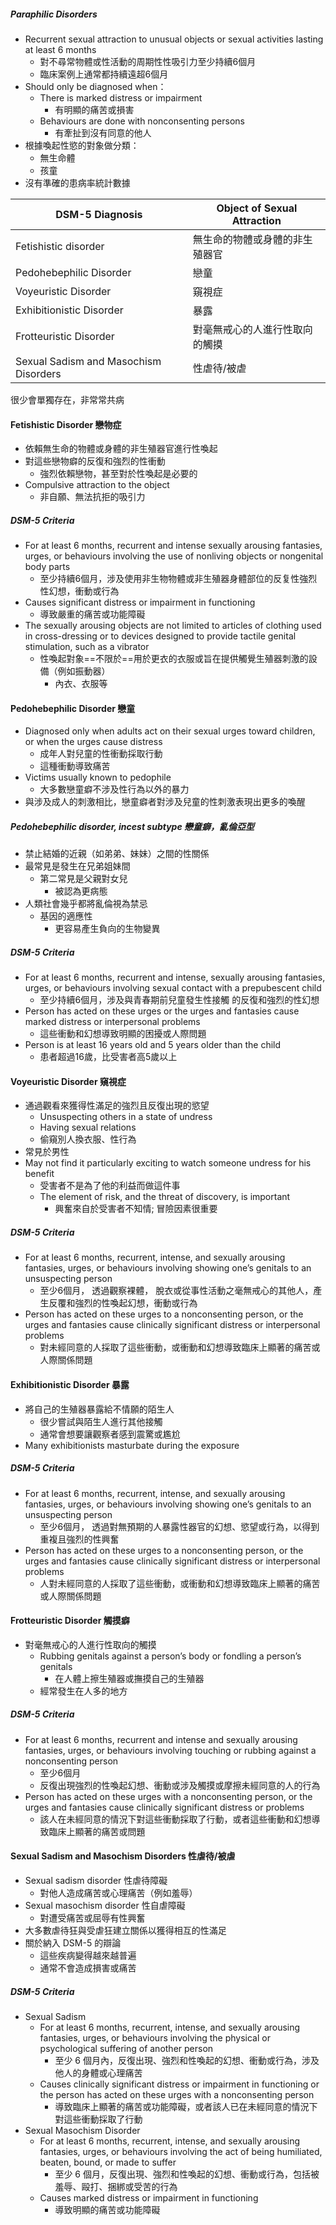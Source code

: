 ##### Paraphilic Disorders
- Recurrent sexual attraction to unusual objects or sexual activities lasting at least 6 months
	- 對不尋常物體或性活動的周期性性吸引力至少持續6個月
	- 臨床案例上通常都持續遠超6個月
- Should only be diagnosed when：
	- There is marked distress or impairment
		- 有明顯的痛苦或損害
	- Behaviours are done with nonconsenting persons
		- 有牽扯到沒有同意的他人
- 根據喚起性慾的對象做分類：
	- 無生命體
	- 孩童
- 沒有準確的患病率統計數據

DSM-5 Diagnosis | Object of Sexual Attraction
--|--
Fetishistic disorder | 無生命的物體或身體的非生殖器官
Pedohebephilic Disorder | 戀童
Voyeuristic Disorder| 窺視症
Exhibitionistic Disorder | 暴露
Frotteuristic Disorder | 對毫無戒心的人進行性取向的觸摸
Sexual Sadism and Masochism Disorders | 性虐待/被虐


很少會單獨存在，非常常共病

#### Fetishistic Disorder 戀物症
- 依賴無生命的物體或身體的非生殖器官進行性喚起
- 對這些戀物癖的反復和強烈的性衝動
	- 強烈依賴戀物，甚至對於性喚起是必要的
- Compulsive attraction to the object
	- 非自願、無法抗拒的吸引力

##### DSM-5 Criteria
- For at least 6 months, recurrent and intense sexually arousing fantasies, urges, or behaviours involving the use of nonliving objects or nongenital body parts
	- 至少持續6個月，涉及使用非生物物體或非生殖器身體部位的反复性強烈性幻想，衝動或行為
- Causes significant distress or impairment in functioning
	- 導致嚴重的痛苦或功能障礙
- The sexually arousing objects are not limited to articles of clothing used in cross-dressing or to devices designed to provide tactile genital stimulation, such as a vibrator
	- 性喚起對象==不限於==用於更衣的衣服或旨在提供觸覺生殖器刺激的設備（例如振動器）
		- 內衣、衣服等
#### Pedohebephilic Disorder 戀童
- Diagnosed only when adults act on their sexual urges toward children, or when the urges cause distress
	- 成年人對兒童的性衝動採取行動
	- 這種衝動導致痛苦
- Victims usually known to pedophile
	- 大多數戀童癖不涉及性行為以外的暴力
- 與涉及成人的刺激相比，戀童癖者對涉及兒童的性刺激表現出更多的喚醒
##### Pedohebephilic disorder, incest subtype 戀童癖，亂倫亞型
- 禁止結婚的近親（如弟弟、妹妹）之間的性關係
- 最常見是發生在兄弟姐妹間
	- 第二常見是父親對女兒
		- 被認為更病態
- 人類社會幾乎都將亂倫視為禁忌
	- 基因的適應性
		- 更容易產生負向的生物變異

##### DSM-5 Criteria
- For at least 6 months, recurrent and intense, sexually arousing fantasies, urges, or behaviours involving sexual contact with a prepubescent child
	- 至少持續6個月，涉及與青春期前兒童發生性接觸 的反復和強烈的性幻想
- Person has acted on these urges or the urges and fantasies cause marked distress or interpersonal problems
	- 這些衝動和幻想導致明顯的困擾或人際問題
- Person is at least 16 years old and 5 years older than the child
	- 患者超過16歲，比受害者高5歲以上

#### Voyeuristic Disorder 窺視症
- 通過觀看來獲得性滿足的強烈且反復出現的慾望
	- Unsuspecting others in a state of undress
	- Having sexual relations
	- 偷窺別人換衣服、性行為
- 常見於男性
- May not find it particularly exciting to watch someone undress for his benefit
	- 受害者不是為了他的利益而做這件事
	- The element of risk, and the threat of discovery, is important
		- 興奮來自於受害者不知情; 冒險因素很重要

##### DSM-5 Criteria
- For at least 6 months, recurrent, intense, and sexually arousing fantasies, urges, or behaviours involving showing one’s genitals to an unsuspecting person
	- 至少6個月， 透過觀察裸體， 脫衣或從事性活動之毫無戒心的其他人，產生反覆和強烈的性喚起幻想，衝動或行為
- Person has acted on these urges to a nonconsenting person, or the urges and fantasies cause clinically significant distress or interpersonal problems
	- 對未經同意的人採取了這些衝動，或衝動和幻想導致臨床上顯著的痛苦或人際關係問題
	
#### Exhibitionistic Disorder 暴露
- 將自己的生殖器暴露給不情願的陌生人
	- 很少嘗試與陌生人進行其他接觸
	- 通常會想要讓觀察者感到震驚或尷尬
- Many exhibitionists masturbate during the exposure
##### DSM-5 Criteria
- For at least 6 months, recurrent, intense, and sexually arousing fantasies, urges, or behaviours involving showing one’s genitals to an unsuspecting person
	- 至少6個月， 透過對無預期的人暴露性器官的幻想、慾望或行為，以得到重複且強烈的性興奮
- Person has acted on these urges to a nonconsenting person, or the urges and fantasies cause clinically significant distress or interpersonal problems
	- 人對未經同意的人採取了這些衝動，或衝動和幻想導致臨床上顯著的痛苦或人際關係問題

#### Frotteuristic Disorder 觸摸癖
- 對毫無戒心的人進行性取向的觸摸
	- Rubbing genitals against a person’s body or fondling a person’s genitals
		- 在人體上擦生殖器或撫摸自己的生殖器
	- 經常發生在人多的地方
##### DSM-5 Criteria
- For at least 6 months, recurrent and intense and sexually arousing fantasies, urges, or behaviours involving touching or rubbing against a nonconsenting person
	- 至少6個月
	- 反復出現強烈的性喚起幻想、衝動或涉及觸摸或摩擦未經同意的人的行為
- Person has acted on these urges with a nonconsenting person, or the urges and fantasies cause clinically significant distress or problems
	- 該人在未經同意的情況下對這些衝動採取了行動，或者這些衝動和幻想導致臨床上顯著的痛苦或問題
#### Sexual Sadism and Masochism Disorders 性虐待/被虐
- Sexual sadism disorder 性虐待障礙
	- 對他人造成痛苦或心理痛苦（例如羞辱）
- Sexual masochism disorder 性自虐障礙
	- 對遭受痛苦或屈辱有性興奮
- 大多數虐待狂與受虐狂建立關係以獲得相互的性滿足
- 關於納入 DSM-5 的辯論
	- 這些疾病變得越來越普遍
	- 通常不會造成損害或痛苦
##### DSM-5 Criteria
- Sexual Sadism
	- For at least 6 months, recurrent, intense, and sexually arousing fantasies, urges, or behaviours involving the physical or psychological suffering of another person
		- 至少 6 個月內，反復出現、強烈和性喚起的幻想、衝動或行為，涉及他人的身體或心理痛苦
	- Causes clinically significant distress or impairment in functioning or the person has acted on these urges with a nonconsenting person
		- 導致臨床上顯著的痛苦或功能障礙，或者該人已在未經同意的情況下對這些衝動採取了行動
- Sexual Masochism Disorder
	- For at least 6 months, recurrent, intense, and sexually arousing fantasies, urges, or behaviours involving the act of being humiliated, beaten, bound, or made to suffer
		- 至少 6 個月，反復出現、強烈和性喚起的幻想、衝動或行為，包括被羞辱、毆打、捆綁或受苦的行為
	- Causes marked distress or impairment in functioning
		- 導致明顯的痛苦或功能障礙